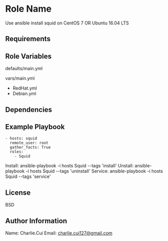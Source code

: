 Role Name
=========
Use ansible install squid on CentOS 7 OR Ubuntu 16.04 LTS 

Requirements
------------


Role Variables
--------------
defaults/main.yml 

vars/main.yml
  - RedHat.yml
  - Debian.yml

Dependencies
------------

Example Playbook
----------------
    - hosts: squid
      remote_user: root
      gather_facts: True
      roles:
        - Squid

Install: ansible-playbook -i hosts Squid --tags 'install'
Unstall: ansible-playbook -i hosts Squid --tags 'uninstall'
Service: ansible-playbook -i hosts Squid --tags 'service'

License
-------
BSD

Author Information
------------------
Name: Charlie.Cui
Email: charlie.cui127@gmail.com
